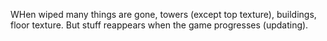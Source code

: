 WHen wiped many things are gone, towers (except top texture), buildings, floor texture.
But stuff reappears when the game progresses (updating).